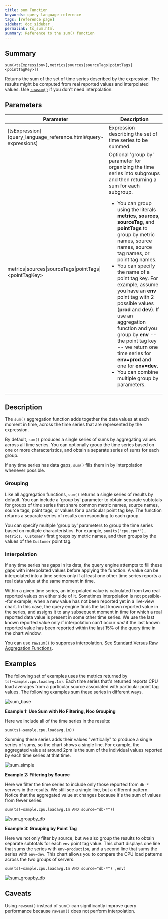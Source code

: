 ```yaml
---
title: sum Function
keywords: query language reference
tags: [reference page]
sidebar: doc_sidebar
permalink: ts_sum.html
summary: Reference to the sum() function
---
```

## Summary
```
sum(<tsExpression>[,metrics|sources|sourceTags|pointTags|<pointTagKey>])
```
Returns the sum of the set of time series described by the expression.
The results might be computed from real reported values and interpolated values.
Use [`rawsum()`](ts_rawsum.html) if you don't need interpolation.

## Parameters
<table>
<tbody>
<thead>
<tr><th width="30%">Parameter</th><th width="70%">Description</th></tr>
</thead>
<tr>
<td markdown="span"> [tsExpression](query_language_reference.html#query-expressions)</td>
<td>Expression describing the set of time series to be summed. </td></tr>
<tr>
<td>metrics&vert;sources&vert;sourceTags&vert;pointTags&vert;&lt;pointTagKey&gt;</td>
<td>Optional 'group by' parameter for organizing the time series into subgroups and then returning a sum for each subgroup.
<ul><li>
You can group using the literals <strong>metrics</strong>, <strong>sources</strong>, <strong>sourceTag</strong>, and <strong>pointTags</strong> to group by metric names, source names, source tag names, or point tag names. </li>
<li>You can specify the name of a point tag key. For example, assume you have an <strong>env</strong> point tag with 2 possible values (<strong>prod</strong> and <strong>dev</strong>). If use an aggregation function and you group by <strong>env</strong> -- the point tag key -- we return one time series for <strong>env=prod</strong> and one for <strong>env=dev</strong>.</li>
<li>You can combine multiple group by parameters.  </li></ul></td>
</tr>
</tbody>
</table>


## Description

The `sum()` aggregation function adds together the data values at each moment in time, across the time series that are represented by the expression.

By default, `sum()` produces a single series of sums by aggregating values across all time series. You can optionally group the time series based on one or more characteristics, and obtain a separate series of sums for each group.

If any time series has data gaps, `sum()` fills them in by interpolation whenever possible.


### Grouping

Like all aggregation functions, `sum()` returns a single series of results by default.  You can include a 'group by' parameter to obtain separate subtotals for groups of time series that share common metric names, source names, source tags, point tags, or values for a particular point tag key.
The function returns a separate series of results corresponding to each group.

You can specify multiple 'group by' parameters to group the time series based on multiple characteristics. For example, `sum(ts("cpu.cpu*"), metrics, Customer)` first groups by metric names, and then groups by the values of the `Customer` point tag.

### Interpolation

If any time series has gaps in its data, the query engine attempts to fill these gaps with interpolated values before applying the function.
A value can be interpolated into a time series only if at least one other time series reports a real data value at the same moment in time.

Within a given time series, an interpolated value is calculated from two real reported values on either side of it.
Sometimes interpolation is not possible--for example, when a new value has not been reported yet in a live-view chart.
In this case, the query engine finds the last known reported value in the series, and assigns it to any subsequent moment in time for which a real reported data value is present in some other time series. We use the last known reported value only if interpolation can’t occur _and_ if the last known reported value has been reported within the last 15% of the query time in the chart window.

You can use [`rawsum()`](ts_rawsum.html) to suppress interpolation.  See [Standard Versus Raw Aggregation Functions](query_language_aggregate_functions.html).


## Examples

The following set of examples uses the metrics returned by `ts(~sample.cpu.loadavg.1m)`. Each time series that's returned reports CPU load averages from a particular source associated with particular point tag values.
The following examples sum these series in different ways.

![sum_base](images/ts_sum_base.png)


**Example 1: Use Sum with No Filtering, Noo Grouping**

Here we include all of the time series in the results:

```sum(ts(~sample.cpu.loadavg.1m))```

Summing these series adds their values "vertically" to produce a single series of sums, so the chart shows a single line. For example, the aggregated value at around 2pm is the sum of the individual values reported by each time series at that time.

![sum_simple](images/ts_sum.png)


**Example 2: Filtering by Source**

Here we filter the time series to include only those reported from `db-*` servers in the results. We still see a single line, but a different pattern. Notice that the aggregated value at changes because it's the sum of values from fewer series.

`sum(ts(~sample.cpu.loadavg.1m AND source="db-*"))`

![sum_groupby_db](images/ts_sum_filter.png)

**Example 3: Grouping by Point Tag**

Here we not only filter by source, but we also group the results to obtain separate subtotals for each `env` point tag value. This chart displays one line that sums the series with `env=production`, and a second line that sums the series with `env=dev`. This chart allows you to compare the CPU load patterns across the two groups of servers.

`sum(ts(~sample.cpu.loadavg.1m AND source="db-*") ,env)`

![sum_groupby_db](images/ts_sum_filter_group.png)




## Caveats

Using `rawsum()` instead of `sum()` can significantly improve query performance because `rawsum()` does not perform interpolation.
